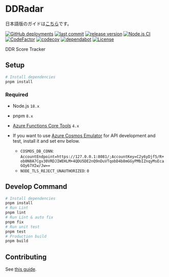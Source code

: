 # DDRadar

日本語版のガイドは[こちら](README-ja.md)です。

[![GitHub deployments](https://img.shields.io/github/deployments/ddradar/ddradar/staging?label=staging&logo=microsoft-azure)](https://red-tree-09d43c100-beta.eastasia.azurestaticapps.net/)
[![last commit](https://img.shields.io/github/last-commit/ddradar/ddradar "last commit")](https://github.com/ddradar/ddradar/commits/main)
[![release version](https://img.shields.io/github/v/release/ddradar/ddradar?sort=semver "release version")](https://github.com/ddradar/ddradar/releases)
[![Node.js CI](https://github.com/ddradar/ddradar/actions/workflows/nodejs.yml/badge.svg)](https://github.com/ddradar/ddradar/actions/workflows/nodejs.yml)
[![CodeFactor](https://www.codefactor.io/repository/github/ddradar/ddradar/badge "CodeFactor")](https://www.codefactor.io/repository/github/ddradar/ddradar)
[![codecov](https://codecov.io/gh/ddradar/ddradar/branch/main/graph/badge.svg?token=ynbl5vBONK "codecov")](https://codecov.io/gh/ddradar/ddradar)
[![dependabot](https://img.shields.io/static/v1?label=dependabot&message=enabled&color=green&logo=dependabot "dependabot")](https://github.com/ddradar/ddradar/network/updates)
[![License](https://img.shields.io/github/license/ddradar/ddradar)](LICENSE)

DDR Score Tracker

## Setup

```bash
# Install dependencies
pnpm install
```

### Required

- Node.js `18.x`
- pnpm `8.x`
- [Azure Functions Core Tools](https://github.com/Azure/azure-functions-core-tools) `4.x`

- If you want to use [Azure Cosmos Emulator](https://docs.microsoft.com/azure/cosmos-db/local-emulator) for API development and test, install it and set env below.
  - `COSMOS_DB_CONN`: `AccountEndpoint=https://127.0.0.1:8081/;AccountKey=C2y6yDjf5/R+ob0N8A7Cgv30VRDJIWEHLM+4QDU5DE2nQ9nDuVTqobD4b8mGGyPMbIZnqyMsEcaGQy67XIw/Jw==`
  - `NODE_TLS_REJECT_UNAUTHORIZED`: `0`

## Develop Command

```bash
# Install dependencies
pnpm install
# Run Lint
pnpm lint
# Run Lint & auto fix
pnpm fix
# Run unit test
pnpm test
# Production build
pnpm build
```

## Contributing

See [this guide](CONTRIBUTING.md).

